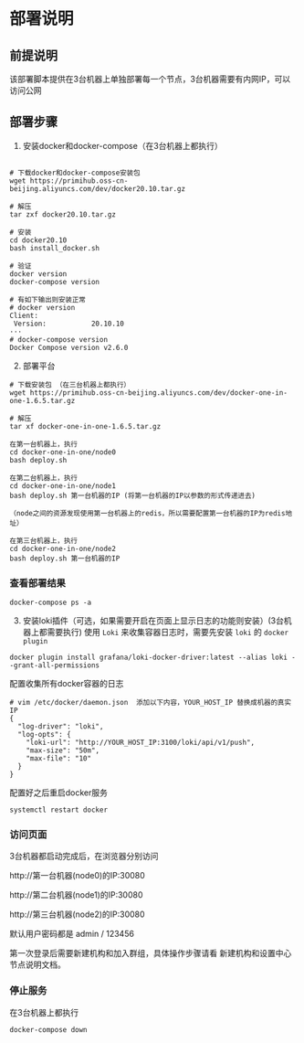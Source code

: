 # 部署说明

## 前提说明
该部署脚本提供在3台机器上单独部署每一个节点，3台机器需要有内网IP，可以访问公网

## 部署步骤

1. 安装docker和docker-compose（在3台机器上都执行）

```shell

# 下载docker和docker-compose安装包
wget https://primihub.oss-cn-beijing.aliyuncs.com/dev/docker20.10.tar.gz

# 解压
tar zxf docker20.10.tar.gz

# 安装
cd docker20.10
bash install_docker.sh

# 验证
docker version
docker-compose version

# 有如下输出则安装正常
# docker version
Client:
 Version:           20.10.10
···
# docker-compose version
Docker Compose version v2.6.0
```

<!-- 2. 加载docker镜像 （在三台机器上都执行）

```shell
# 下载镜像包
wget https://primihub.oss-cn-beijing.aliyuncs.com/dev/

# 解压
tar zxf docker-images.tar.gz

# 加载镜像
cd docker-images
for i in ./*.tar.gz ; do docker load -i $i; done

# 验证 
docker images 
``` -->

2. 部署平台 
```shell
# 下载安装包 （在三台机器上都执行）
wget https://primihub.oss-cn-beijing.aliyuncs.com/dev/docker-one-in-one-1.6.5.tar.gz

# 解压 
tar xf docker-one-in-one-1.6.5.tar.gz

在第一台机器上，执行
cd docker-one-in-one/node0
bash deploy.sh

在第二台机器上，执行
cd docker-one-in-one/node1
bash deploy.sh 第一台机器的IP (将第一台机器的IP以参数的形式传递进去)

（node之间的资源发现使用第一台机器上的redis，所以需要配置第一台机器的IP为redis地址）

在第三台机器上，执行
cd docker-one-in-one/node2
bash deploy.sh 第一台机器的IP
```

### 查看部署结果
```
docker-compose ps -a
```

3. 安装loki插件（可选，如果需要开启在页面上显示日志的功能则安装）(3台机器上都需要执行)
使用 `Loki` 来收集容器日志时，需要先安装 `loki` 的 `docker plugin`

```shell
docker plugin install grafana/loki-docker-driver:latest --alias loki --grant-all-permissions
```

配置收集所有docker容器的日志
```shell
# vim /etc/docker/daemon.json  添加以下内容，YOUR_HOST_IP 替换成机器的真实IP
{
  "log-driver": "loki",
  "log-opts": {
    "loki-url": "http://YOUR_HOST_IP:3100/loki/api/v1/push",
    "max-size": "50m",
    "max-file": "10"
  }
}
```

配置好之后重启docker服务
```
systemctl restart docker
```


### 访问页面

3台机器都启动完成后，在浏览器分别访问

http://第一台机器(node0)的IP:30080

http://第二台机器(node1)的IP:30080

http://第三台机器(node2)的IP:30080

默认用户密码都是 admin / 123456

第一次登录后需要新建机构和加入群组，具体操作步骤请看 新建机构和设置中心节点说明文档。


### 停止服务

在3台机器上都执行
```shell
docker-compose down
```